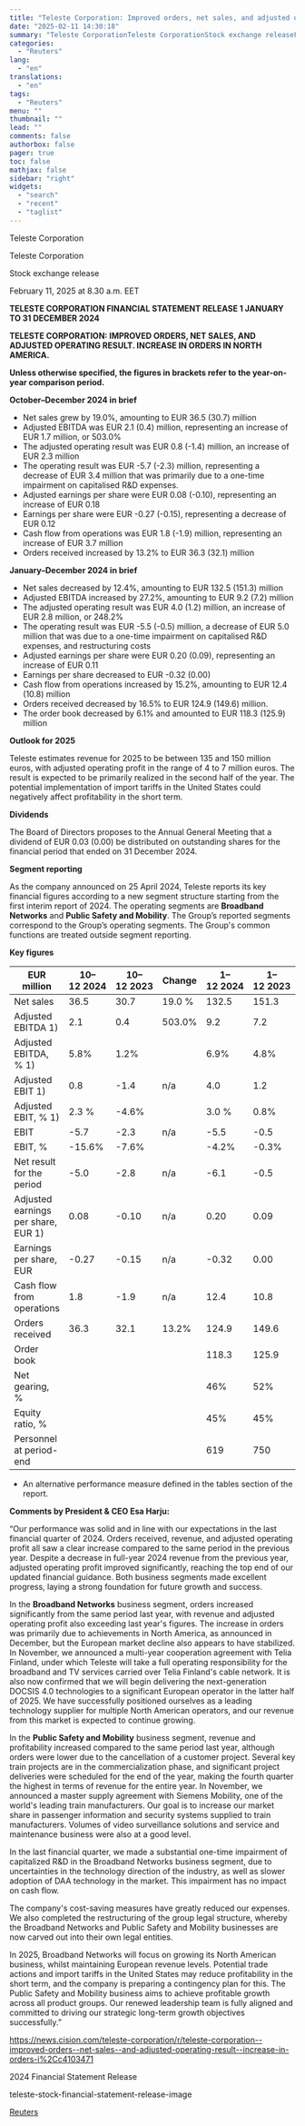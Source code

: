 ```yaml
---
title: "Teleste Corporation: Improved orders, net sales, and adjusted operating result. Increase in orders in North America"
date: "2025-02-11 14:30:18"
summary: "Teleste CorporationTeleste CorporationStock exchange releaseFebruary 11, 2025 at 8.30 a.m. EETTELESTE CORPORATION FINANCIAL STATEMENT RELEASE 1 JANUARY TO 31 DECEMBER 2024TELESTE CORPORATION: IMPROVED ORDERS, NET SALES, AND ADJUSTED OPERATING RESULT. INCREASE IN ORDERS IN NORTH AMERICA. Unless otherwise specified, the figures in brackets refer to the year-on-year comparison period.October–December 2024..."
categories:
  - "Reuters"
lang:
  - "en"
translations:
  - "en"
tags:
  - "Reuters"
menu: ""
thumbnail: ""
lead: ""
comments: false
authorbox: false
pager: true
toc: false
mathjax: false
sidebar: "right"
widgets:
  - "search"
  - "recent"
  - "taglist"
---
```


Teleste Corporation

Teleste Corporation

Stock exchange release

February 11, 2025 at 8.30 a.m. EET

**TELESTE CORPORATION FINANCIAL STATEMENT RELEASE 1 JANUARY TO 31 DECEMBER 2024**

**TELESTE CORPORATION: IMPROVED ORDERS, NET SALES, AND ADJUSTED OPERATING RESULT. INCREASE IN ORDERS IN NORTH AMERICA.**

**Unless otherwise specified, the figures in brackets refer to the year-on-year comparison period.**

**October–December 2024 in brief**

* Net sales grew by 19.0%, amounting to EUR 36.5 (30.7) million
* Adjusted EBITDA was EUR 2.1 (0.4) million, representing an increase of EUR 1.7 million, or 503.0%
* The adjusted operating result was EUR 0.8 (-1.4) million, an increase of EUR 2.3 million
* The operating result was EUR -5.7 (-2.3) million, representing a decrease of EUR 3.4 million that was primarily due to a one-time impairment on capitalised R&D expenses.
* Adjusted earnings per share were EUR 0.08 (-0.10), representing an increase of EUR 0.18
* Earnings per share were EUR -0.27 (-0.15), representing a decrease of EUR 0.12
* Cash flow from operations was EUR 1.8 (-1.9) million, representing an increase of EUR 3.7 million
* Orders received increased by 13.2% to EUR 36.3 (32.1) million

**January–December 2024 in brief**

* Net sales decreased by 12.4%, amounting to EUR 132.5 (151.3) million
* Adjusted EBITDA increased by 27.2%, amounting to EUR 9.2 (7.2) million
* The adjusted operating result was EUR 4.0 (1.2) million, an increase of EUR 2.8 million, or 248.2%
* The operating result was EUR -5.5 (-0.5) million, a decrease of EUR 5.0 million that was due to a one-time impairment on capitalised R&D expenses, and restructuring costs
* Adjusted earnings per share were EUR 0.20 (0.09), representing an increase of EUR 0.11
* Earnings per share decreased to EUR -0.32 (0.00)
* Cash flow from operations increased by 15.2%, amounting to EUR 12.4 (10.8) million
* Orders received decreased by 16.5% to EUR 124.9 (149.6) million.
* The order book decreased by 6.1% and amounted to EUR 118.3 (125.9) million

**Outlook for 2025**

Teleste estimates revenue for 2025 to be between 135 and 150 million euros, with adjusted operating profit in the range of 4 to 7 million euros. The result is expected to be primarily realized in the second half of the year. The potential implementation of import tariffs in the United States could negatively affect profitability in the short term.

**Dividends**

The Board of Directors proposes to the Annual General Meeting that a dividend of EUR 0.03 (0.00) be distributed on outstanding shares for the financial period that ended on 31 December 2024.

**Segment reporting**

As the company announced on 25 April 2024, Teleste reports its key financial figures according to a new segment structure starting from the first interim report of 2024. The operating segments are **Broadband Networks** and **Public Safety and Mobility**. The Group’s reported segments correspond to the Group’s operating segments. The Group's common functions are treated outside segment reporting.

**Key figures**

| EUR million | 10–12 2024 | 10–12 2023 | Change | 1–12 2024 | 1–12 2023 | Change |
| --- | --- | --- | --- | --- | --- | --- |
| Net sales | 36.5 | 30.7 | 19.0 % | 132.5 | 151.3 | -12.4% |
| Adjusted EBITDA 1) | 2.1 | 0.4 | 503.0% | 9.2 | 7.2 | 27.2% |
| Adjusted EBITDA, % 1) | 5.8% | 1.2% |  | 6.9% | 4.8% |  |
| Adjusted EBIT 1) | 0.8 | -1.4 | n/a | 4.0 | 1.2 | 248.2% |
| Adjusted EBIT, % 1) | 2.3 % | -4.6% |  | 3.0 % | 0.8% |  |
| EBIT | -5.7 | -2.3 | n/a | -5.5 | -0.5 | n/a |
| EBIT, % | -15.6% | -7.6% |  | -4.2% | -0.3% |  |
| Net result for the period | -5.0 | -2.8 | n/a | -6.1 | -0.5 | n/a |
| Adjusted earnings per share, EUR 1) | 0.08 | -0.10 | n/a | 0.20 | 0.09 | 137.7% |
| Earnings per share, EUR | -0.27 | -0.15 | n/a | -0.32 | 0.00 | n/a |
| Cash flow from operations | 1.8 | -1.9 | n/a | 12.4 | 10.8 | 15.2% |
| Orders received | 36.3 | 32.1 | 13.2% | 124.9 | 149.6 | -16.5% |
| Order book |  |  |  | 118.3 | 125.9 | -6.1% |
| Net gearing, % |  |  |  | 46% | 52% |  |
| Equity ratio, % |  |  |  | 45% | 45% |  |
| Personnel at period-end |  |  |  | 619 | 750 | -17.5% |

* An alternative performance measure defined in the tables section of the report.

**Comments by President & CEO Esa Harju:**

“Our performance was solid and in line with our expectations in the last financial quarter of 2024. Orders received, revenue, and adjusted operating profit all saw a clear increase compared to the same period in the previous year. Despite a decrease in full-year 2024 revenue from the previous year, adjusted operating profit improved significantly, reaching the top end of our updated financial guidance. Both business segments made excellent progress, laying a strong foundation for future growth and success.

In the **Broadband Networks** business segment, orders increased significantly from the same period last year, with revenue and adjusted operating profit also exceeding last year's figures. The increase in orders was primarily due to achievements in North America, as announced in December, but the European market decline also appears to have stabilized. In November, we announced a multi-year cooperation agreement with Telia Finland, under which Teleste will take a full operating responsibility for the broadband and TV services carried over Telia Finland's cable network. It is also now confirmed that we will begin delivering the next-generation DOCSIS 4.0 technologies to a significant European operator in the latter half of 2025. We have successfully positioned ourselves as a leading technology supplier for multiple North American operators, and our revenue from this market is expected to continue growing.

In the **Public Safety and Mobility** business segment, revenue and profitability increased compared to the same period last year, although orders were lower due to the cancellation of a customer project. Several key train projects are in the commercialization phase, and significant project deliveries were scheduled for the end of the year, making the fourth quarter the highest in terms of revenue for the entire year. In November, we announced a master supply agreement with Siemens Mobility, one of the world's leading train manufacturers. Our goal is to increase our market share in passenger information and security systems supplied to train manufacturers. Volumes of video surveillance solutions and service and maintenance business were also at a good level.

In the last financial quarter, we made a substantial one-time impairment of capitalized R&D in the Broadband Networks business segment, due to uncertainties in the technology direction of the industry, as well as slower adoption of DAA technology in the market. This impairment has no impact on cash flow.

The company's cost-saving measures have greatly reduced our expenses. We also completed the restructuring of the group legal structure, whereby the Broadband Networks and Public Safety and Mobility businesses are now carved out into their own legal entities.

In 2025, Broadband Networks will focus on growing its North American business, whilst maintaining European revenue levels. Potential trade actions and import tariffs in the United States may reduce profitability in the short term, and the company is preparing a contingency plan for this. The Public Safety and Mobility business aims to achieve profitable growth across all product groups. Our renewed leadership team is fully aligned and committed to driving our strategic long-term growth objectives successfully.”

https://news.cision.com/teleste-corporation/r/teleste-corporation--improved-orders--net-sales--and-adjusted-operating-result--increase-in-orders-i%2Cc4103471

2024 Financial Statement Release

teleste-stock-financial-statement-release-image

[Reuters](https://www.tradingview.com/news/reuters.com,2025-02-11:newsml_Wkr5g99tQ:0-teleste-corporation-improved-orders-net-sales-and-adjusted-operating-result-increase-in-orders-in-north-america/)
